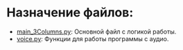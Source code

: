# Назначение файлов:
- [main_3Columns.py](main_3Columns.py): Основной файл с логикой работы.
- [voice.py](voice.py): Функции для работы программы с аудио.
